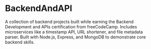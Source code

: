 # BackendAndAPI
A collection of backend projects built while earning the Backend Development and APIs certification from freeCodeCamp. Includes microservices like a timestamp API, URL shortener, and file metadata parser. Built with Node.js, Express, and MongoDB to demonstrate core backend skills.
